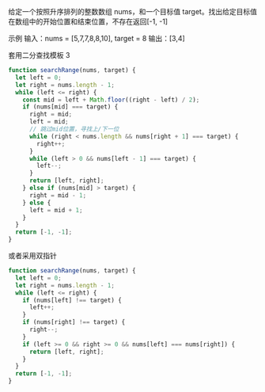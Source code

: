 给定一个按照升序排列的整数数组 nums，和一个目标值 target。找出给定目标值在数组中的开始位置和结束位置，不存在返回[-1, -1]

示例
输入：nums = [5,7,7,8,8,10], target = 8
输出：[3,4]

套用二分查找模板 3

```js
function searchRange(nums, target) {
  let left = 0;
  let right = nums.length - 1;
  while (left <= right) {
    const mid = left + Math.floor((right - left) / 2);
    if (nums[mid] === target) {
      right = mid;
      left = mid;
      // 跳过mid位置，寻找上/下一位
      while (right < nums.length && nums[right + 1] === target) {
        right++;
      }
      while (left > 0 && nums[left - 1] === target) {
        left--;
      }
      return [left, right];
    } else if (nums[mid] > target) {
      right = mid - 1;
    } else {
      left = mid + 1;
    }
  }
  return [-1, -1];
}
```

或者采用双指针

```js
function searchRange(nums, target) {
  let left = 0;
  let right = nums.length - 1;
  while (left <= right) {
    if (nums[left] !== target) {
      left++;
    }
    if (nums[right] !== target) {
      right--;
    }
    if (left >= 0 && right >= 0 && nums[left] === nums[right]) {
      return [left, right];
    }
  }
  return [-1, -1];
}
```
